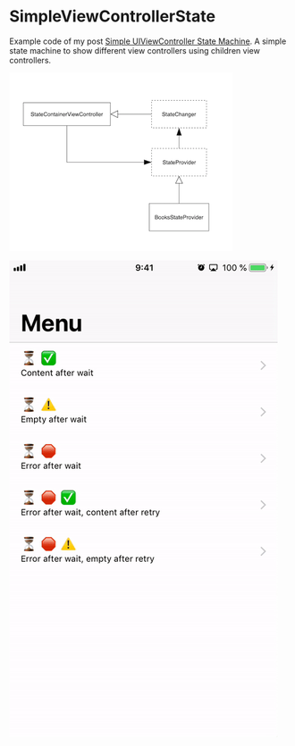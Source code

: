 # SimpleViewControllerState

Example code of my post [Simple UIViewController State Machine](https://medium.com/@mario.negro.martin/simple-uiviewcontroller-state-machine-a6cd0b8ff43f). A simple state machine to show different view controllers using children view controllers.

![uml](etc/uml.png) 

![demo](etc/demo.gif)
